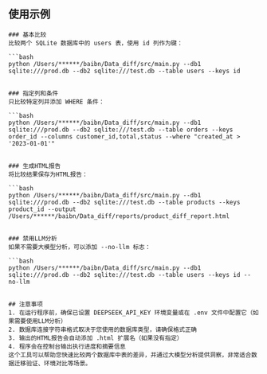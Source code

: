 ## 使用示例

```
### 基本比较
比较两个 SQLite 数据库中的 users 表，使用 id 列作为键：

```bash
python /Users/******/baibn/Data_diff/src/main.py --db1 sqlite:///prod.db --db2 sqlite:///test.db --table users --keys id
 ```

```

### 指定列和条件
只比较特定列并添加 WHERE 条件：

```bash
python /Users/******/baibn/Data_diff/src/main.py --db1 sqlite:///prod.db --db2 sqlite:///test.db --table orders --keys order_id --columns customer_id,total,status --where "created_at > '2023-01-01'"
 ```

```

### 生成HTML报告
将比较结果保存为HTML报告：

```bash
python /Users/******/baibn/Data_diff/src/main.py --db1 sqlite:///prod.db --db2 sqlite:///test.db --table products --keys product_id --output /Users/******/baibn/Data_diff/reports/product_diff_report.html
 ```

```

### 禁用LLM分析
如果不需要大模型分析，可以添加 --no-llm 标志：

```bash
python /Users/******/baibn/Data_diff/src/main.py --db1 sqlite:///prod.db --db2 sqlite:///test.db --table users --keys id --no-llm
 ```

```

## 注意事项
1. 在运行程序前，确保已设置 DEEPSEEK_API_KEY 环境变量或在 .env 文件中配置它（如果需要使用LLM分析）
2. 数据库连接字符串格式取决于您使用的数据库类型，请确保格式正确
3. 输出的HTML报告会自动添加 .html 扩展名（如果没有指定）
4. 程序会在控制台输出执行进度和摘要信息
这个工具可以帮助您快速比较两个数据库中表的差异，并通过大模型分析提供洞察，非常适合数据迁移验证、环境对比等场景。